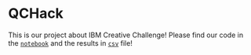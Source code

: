 # QCHack
This is our project about IBM Creative Challenge!
Please find our code in the [`notebook`](https://github.com/peachnuts/QCHack/blob/start/Creative_challenge.ipynb) and the results in [`csv`](https://github.com/peachnuts/QCHack/blob/start/raw_result.csv) file!
